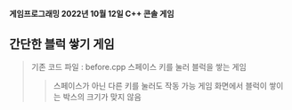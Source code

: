 #### 게임프로그래밍 2022년 10월 12일 C++ 콘솔 게임

## 간단한 블럭 쌓기 게임

> 기존 코드 파일 : before.cpp  스페이스 키를 눌러 블럭을 쌓는 게임
> > 스페이스가 아닌 다른 키를 눌러도 작동 가능
> > 게임 화면에서 블럭이 쌓이는 박스의 크기가 맞지 않음

